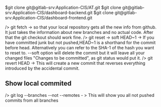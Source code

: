 $git clone git@gitlab-srv:Application-CIS/AT.git
$git clone git@gitlab-srv:Application-CIS/dashboard-backend.git
$git clone git@gitlab-srv:Application-CIS/dashboard-frontend.git

/> git fetch  		-> so that your local repository gets all the new info from github. It just takes the information about new branches and no actual code. After that the git checkout should work fine.
/> git reset 			-> soft HEAD~1  -> If you have committed junk but not pushed,HEAD~1 is a shorthand for the commit before head. Alternatively you can refer to the SHA-1 of the hash you want to reset to. --soft option will delete the commit but it will leave all your changed files "Changes to be committed", as git status would put it.
/> git revert HEAD	-> This will create a new commit that reverses everything introduced by the accidental commit.

## Show local commited 
/> git log --branches --not --remotes - > This will show you all not pushed commits from all branches
